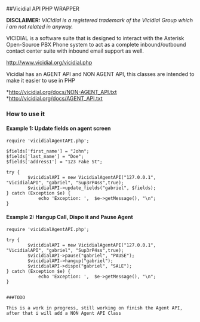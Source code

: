 ##Vicidial API PHP WRAPPER

**DISCLAIMER:** *VICIdial is a registered trademark of the Vicidial Group which i am not related in anyway.*

VICIDIAL is a software suite that is designed to interact with the Asterisk Open-Source PBX Phone system to act as a complete inbound/outbound contact center suite with inbound email support as well. 

http://www.vicidial.org/vicidial.php

Vicidial has an AGENT API and NON AGENT API, this classes are intended to make it easier to use in PHP

*http://vicidial.org/docs/NON-AGENT_API.txt
*http://vicidial.org/docs/AGENT_API.txt

### How to use it

#### Example 1: Update fields on agent screen

```
require 'vicidialAgentAPI.php';

$fields['first_name'] = "John";
$fields['last_name'] = "Doe";
$fields['address1'] = "123 Fake St";

try {
        $vicidialAPI = new VicidialAgentAPI("127.0.0.1", "VicidialAPI", "gabriel", "Sup3rP4ss",true);
        $vicidialAPI->update_fields("gabriel", $fields);
} catch (Exception $e) {
            echo 'Exception: ',  $e->getMessage(), "\n";
}
```

#### Example 2: Hangup Call, Dispo it and Pause Agent

```
require 'vicidialAgentAPI.php';

try {
        $vicidialAPI = new VicidialAgentAPI("127.0.0.1", "VicidialAPI", "gabriel", "Sup3rP4ss",true);
        $vicidialAPI->pause("gabriel", "PAUSE");
        $vicidialAPI->hangup("gabriel");
        $vicidialAPI->dispo("gabriel", "SALE");
} catch (Exception $e) {
            echo 'Exception: ',  $e->getMessage(), "\n";
}


###TODO

This is a work in progress, still working on finish the Agent API, after that i will add a NON Agent API Class


